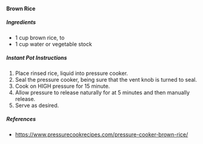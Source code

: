 #### Brown Rice

##### Ingredients
- 1 cup brown rice, to
- 1 cup water or vegetable stock

##### Instant Pot Instructions
1. Place rinsed rice, liquid into pressure cooker.
2. Seal the pressure cooker, being sure that the vent knob is turned to seal. 
3. Cook on HIGH pressure for 15 minute.
4. Allow pressure to release naturally for at 5 minutes and then manually release.
5. Serve as desired. 

##### References
- https://www.pressurecookrecipes.com/pressure-cooker-brown-rice/